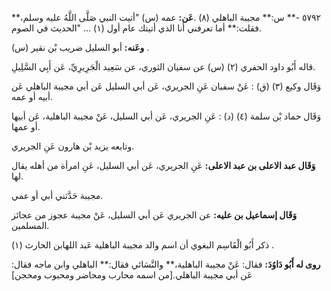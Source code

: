 ٥٧٩٢ -** س:** مجيبة الباهلي (٨) .**عَن:** عمه (س) "أتيت النبي صَلَّى اللَّهُ عليه وسلم،** فقلت:** أما تعرفني أنا الذي أتيتك عام أول (١) ... "الحديث في الصوم.

**وعَنه:** أبو السليل ضريب بْن نقير (س) .

قاله أَبُو داود الحفري (٢) (س) عن سفيان الثوري، عن سَعِيد الْجَرِيرِيِّ، عَن أَبِي السَّلِيلِ.

وَقَال وكيع (٣) (ق) : عَنْ سفيان عَنِ الجريري، عَن أبي السليل عَن أبي مجيبة الباهلي عَن أبيه أو عمه.

وَقَال حماد بْن سلمة (٤) (د) : عَنِ الجريري، عَن أبي السليل، عَنْ مجيبة الباهلية، عَن أبيها أو عمها.

وتابعه يزيد بْن هارون عَنِ الجريري.

**وَقَال عبد الاعلى بن عبد الاعلى:** عَنِ الجريري، عَن أبي السليل، عَنِ امرأة من أهله يقال لها.

مجيبة حَدَّثني أبي أو عمي.

**وَقَال إسماعيل بن عليه:** عن الجريري عَن أبي السليل، عَنْ مجيبة عجوز من عجائز المسلمين.

ذكر أَبُو الْقَاسِم البغوي أن اسم والد مجيبة الباهلية عَبد اللهابن الحارث (١) .

**روى له أَبُو دَاوُدَ:** فقال: عَنْ مجيبة الباهلية،** والنَّسَائي فقال:** الباهلي وابن ماجه فقال: عَن أبي مجيبة الباهلي.[من اسمه محارب ومحاضر ومحبوب ومحجن]